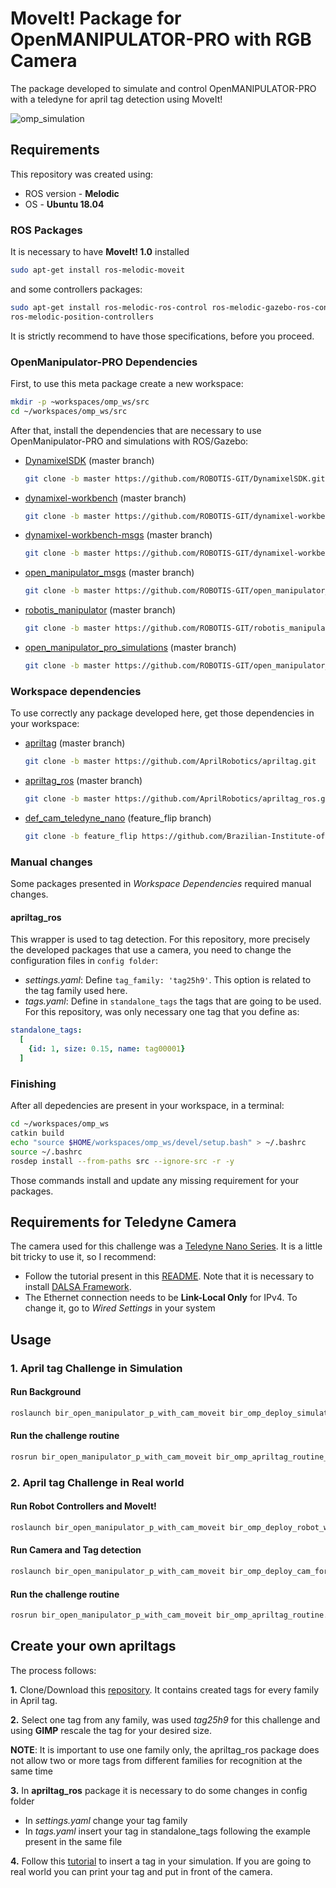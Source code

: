 # MoveIt! Package for OpenMANIPULATOR-PRO with RGB Camera

The package developed to simulate and control OpenMANIPULATOR-PRO with a teledyne for april tag detection using MoveIt!

![omp_simulation](https://user-images.githubusercontent.com/32513366/71183468-cc662700-2256-11ea-9dc7-70dee951ed8a.png)

## **Requirements**

This repository was created using:
- ROS version - **Melodic**
- OS - **Ubuntu 18.04**

### ROS Packages
It is necessary to have **MoveIt! 1.0** installed

```sh    
sudo apt-get install ros-melodic-moveit
```
and some controllers packages:
```sh
sudo apt-get install ros-melodic-ros-control ros-melodic-gazebo-ros-control ros-melodic-controller-manager ros-melodic-joint-trajectory-controller ros-melodic-joint-state-controller
ros-melodic-position-controllers
```
It is strictly recommend to have those specifications, before you proceed.

### OpenManipulator-PRO Dependencies
First, to use this meta package create a new workspace:
```sh
mkdir -p ~workspaces/omp_ws/src
cd ~/workspaces/omp_ws/src
```
After that, install the dependencies that are necessary to use OpenManipulator-PRO and simulations with ROS/Gazebo:

- [DynamixelSDK](https://github.com/ROBOTIS-GIT/DynamixelSDK) (master branch)
    ```sh
    git clone -b master https://github.com/ROBOTIS-GIT/DynamixelSDK.git
    ```

- [dynamixel-workbench](https://github.com/ROBOTIS-GIT/dynamixel-workbench) (master branch)
    ```sh
    git clone -b master https://github.com/ROBOTIS-GIT/dynamixel-workbench.git
    ```

- [dynamixel-workbench-msgs](https://github.com/ROBOTIS-GIT/dynamixel-workbench-msgs) (master branch)
    ```sh
    git clone -b master https://github.com/ROBOTIS-GIT/dynamixel-workbench-msgs.git
    ```

- [open_manipulator_msgs](https://github.com/ROBOTIS-GIT/open_manipulator_msgs) (master branch)
    ```sh
    git clone -b master https://github.com/ROBOTIS-GIT/open_manipulator_msgs.git
    ```

- [robotis_manipulator](https://github.com/ROBOTIS-GIT/robotis_manipulator) (master branch)
    ```sh
    git clone -b master https://github.com/ROBOTIS-GIT/robotis_manipulator.git
    ```
- [open_manipulator_pro_simulations](https://github.com/ROBOTIS-GIT/open_manipulator_pro_simulations) (master branch)
  ``` sh
  git clone -b master https://github.com/ROBOTIS-GIT/open_manipulator_p_simulations.git
  ```

### Workspace dependencies
To use correctly any package developed here, get those dependencies in your workspace:
- [apriltag](https://github.com/AprilRobotics/apriltag) (master branch)
    ```sh
    git clone -b master https://github.com/AprilRobotics/apriltag.git
    ```
- [apriltag_ros](https://github.com/AprilRobotics/apriltag) (master branch)
    ```sh
    git clone -b master https://github.com/AprilRobotics/apriltag_ros.git
    ```
- [def_cam_teledyne_nano](https://github.com/Brazilian-Institute-of-Robotics/def_cam_teledyne_nano) (feature_flip branch)
    ```sh
    git clone -b feature_flip https://github.com/Brazilian-Institute-of-Robotics/def_cam_teledyne_nano.git
    ```

### Manual changes
Some packages presented in *Workspace Dependencies* required manual changes.

#### apriltag_ros
This wrapper is used to tag detection. For this repository, more precisely the developed packages that use a camera, you need to change the configuration files in ```config folder```:
- *settings.yaml*: Define ```tag_family: 'tag25h9'```. This option is related to the tag family used here.
- *tags.yaml*: Define in ```standalone_tags``` the tags that are going to be used. For this repository, was only necessary one tag that you define as:
```yaml
standalone_tags:
  [
    {id: 1, size: 0.15, name: tag00001}
  ]
```

### Finishing
After all depedencies are present in your workspace, in a terminal:
```sh
cd ~/workspaces/omp_ws
catkin build
echo "source $HOME/workspaces/omp_ws/devel/setup.bash" > ~/.bashrc
source ~/.bashrc
rosdep install --from-paths src --ignore-src -r -y
```
Those commands install and update any missing requirement for your packages.
## **Requirements for Teledyne Camera**
The camera used for this challenge was a [Teledyne Nano Series](https://www.teledynedalsa.com/en/products/imaging/cameras/genie-nano-family/). It is a little bit tricky to use it, so I recommend:
- Follow the tutorial present in this [README](https://github.com/Brazilian-Institute-of-Robotics/def_cam_teledyne_nano). Note that it is necessary to install [DALSA Framework](https://www.teledynedalsa.com/en/products/imaging/vision-software/linux-gige-v-framework/).
- The Ethernet connection needs to be **Link-Local Only** for IPv4. To change it, go to *Wired Settings* in your system


## **Usage**
### **1. April tag Challenge in Simulation**

#### Run Background
```sh
roslaunch bir_open_manipulator_p_with_cam_moveit bir_omp_deploy_simulation_for_apriltag_detection.launch
```
#### Run the challenge routine
```sh
rosrun bir_open_manipulator_p_with_cam_moveit bir_omp_apriltag_routine_simulation.py 
```

### **2. April tag Challenge in Real world**

#### Run Robot Controllers and MoveIt!
```sh
roslaunch bir_open_manipulator_p_with_cam_moveit bir_omp_deploy_robot_with_moveit.launch
```
#### Run Camera and Tag detection
```sh
roslaunch bir_open_manipulator_p_with_cam_moveit bir_omp_deploy_cam_for_apriltag_detection.launch
```

#### Run the challenge routine
```sh
rosrun bir_open_manipulator_p_with_cam_moveit bir_omp_apriltag_routine.py 
```

## **Create your own apriltags**
The process follows:

**1.** Clone/Download this [repository](https://github.com/AprilRobotics/apriltag-imgs). It contains created tags for every family in April tag. 

**2.** Select one tag from any family, was used *tag25h9* for this challenge and using **GIMP** rescale the tag for your desired size.

**NOTE**: It is important to use one family only, the apriltag_ros package does not allow two or more tags from different families for recognition at the same time

**3.** In **apriltag_ros** package it is necessary to do some changes in config folder
- In *settings.yaml* change your tag family
- In *tags.yaml* insert your tag in standalone_tags following the example present in the same file

**4.** Follow this [tutorial](https://www.youtube.com/watch?v=WDhIaVOUwsk) to insert a tag in your simulation. If you are going to real world you can print your tag and put in front of the camera.


